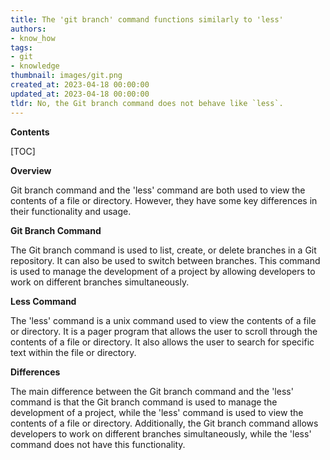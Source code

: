 ```yaml
---
title: The 'git branch' command functions similarly to 'less'
authors:
- know_how
tags:
- git
- knowledge
thumbnail: images/git.png
created_at: 2023-04-18 00:00:00
updated_at: 2023-04-18 00:00:00
tldr: No, the Git branch command does not behave like `less`.
---
```


**Contents**

[TOC]

**Overview**

Git branch command and the 'less' command are both used to view the contents of a file or directory. However, they have some key differences in their functionality and usage.

**Git Branch Command**

The Git branch command is used to list, create, or delete branches in a Git repository. It can also be used to switch between branches. This command is used to manage the development of a project by allowing developers to work on different branches simultaneously.

**Less Command**

The 'less' command is a unix command used to view the contents of a file or directory. It is a pager program that allows the user to scroll through the contents of a file or directory. It also allows the user to search for specific text within the file or directory.

**Differences**

The main difference between the Git branch command and the 'less' command is that the Git branch command is used to manage the development of a project, while the 'less' command is used to view the contents of a file or directory. Additionally, the Git branch command allows developers to work on different branches simultaneously, while the 'less' command does not have this functionality.
